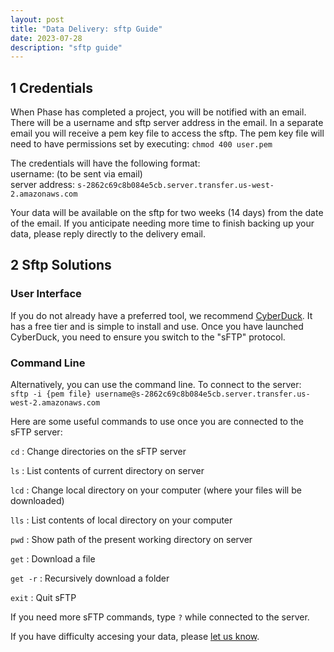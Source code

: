 ```yaml
---
layout: post
title: "Data Delivery: sftp Guide"
date: 2023-07-28
description: "sftp guide"
---
```



1   Credentials
---------------------
When Phase has completed a project, you will be notified with an email. There will be a username and sftp server address in the email. In a separate email you will receive a pem key file to access the sftp. The pem key file will need to have permissions set by executing: `chmod 400 user.pem`

The credentials will have the following format:  
username: (to be sent via email)  
server address: `s-2862c69c8b084e5cb.server.transfer.us-west-2.amazonaws.com`   

Your data will be available on the sftp for two weeks (14 days) from the date of the email. If you anticipate needing more time to finish backing up your data, please reply directly to the delivery email.

2   Sftp Solutions
---------------------
### User Interface
If you do not already have a preferred tool, we recommend [CyberDuck](https://cyberduck.io/sftp/). It has a free tier and is simple to install and use. Once you have launched CyberDuck, you need to ensure you switch to the "sFTP" protocol.

### Command Line
Alternatively, you can use the command line. To connect to the server:  
`sftp -i {pem file} username@s-2862c69c8b084e5cb.server.transfer.us-west-2.amazonaws.com`

Here are some useful commands to use once you are connected to the sFTP server:

`cd` : Change directories on the sFTP server

`ls` : List contents of current directory on server

`lcd` : Change local directory on your computer (where your files will be downloaded)

`lls` : List contents of local directory on your computer

`pwd` : Show path of the present working directory on server

`get` : Download a file

`get -r` : Recursively download a folder

`exit` : Quit sFTP

If you need more sFTP commands, type `?` while connected to the server.


If you have difficulty accesing your data, please [let us know](mailto:support@phasegenomics.com).

